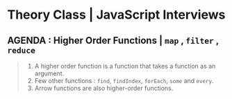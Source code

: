 # Theory Class | JavaScript Interviews

## AGENDA : Higher Order Functions | `map` , `filter` , `reduce`

> 1. A higher order function is a function that takes a function as an argument.
> 1. Few other functions : `find`, `findIndex`, `forEach`, `some` and `every`.
> 1. Arrow functions are also higher-order functions.

